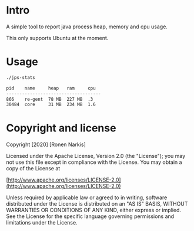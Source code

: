 # Intro 

A simple tool to report java process heap, memory and cpu usage.

This only supports Ubuntu at the moment.

# Usage

```bash
./jps-stats

pid    name     heap   ram     cpu  
------------------------------------
866    re-gent  78 MB  227 MB  .3  
30484  core     31 MB  234 MB  1.6

```
# Copyright and license

Copyright [2020] [Ronen Narkis]

Licensed under the Apache License, Version 2.0 (the "License");
you may not use this file except in compliance with the License.
You may obtain a copy of the License at

  [http://www.apache.org/licenses/LICENSE-2.0](http://www.apache.org/licenses/LICENSE-2.0)

Unless required by applicable law or agreed to in writing, software
distributed under the License is distributed on an "AS IS" BASIS,
WITHOUT WARRANTIES OR CONDITIONS OF ANY KIND, either express or implied.
See the License for the specific language governing permissions and
limitations under the License.

